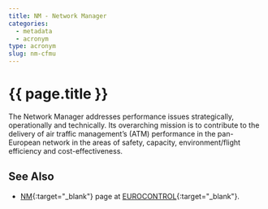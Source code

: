 ```yaml
---
title: NM - Network Manager
categories:
  - metadata
  - acronym
type: acronym
slug: nm-cfmu
---
```

# {{ page.title }}

The Network Manager addresses performance issues strategically,
operationally and technically.
Its overarching mission is to contribute to the delivery of air
traffic management’s (ATM) performance in the pan-European network
in the areas of safety, capacity, environment/flight efficiency and
cost-effectiveness.

## See Also

* [NM][nmECTRL]{:target="_blank"} page at [EUROCONTROL][ectrl]{:target="_blank"}.

[nmECTRL]: <http://www.eurocontrol.int/network-manager> "NM - EUROCONTROL"
[ectrl]: <https://www.eurocontrol.int/> "EUROCONTROL"
